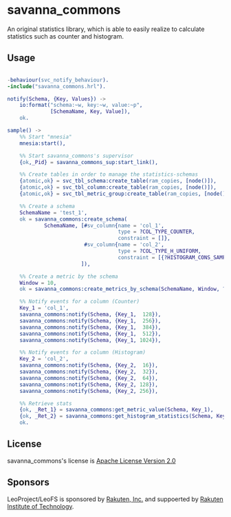# **savanna_commons**

An original statistics library, which is able to easily realize to calculate statistics such as counter and histogram.

## Usage

```erlang

-behaviour(svc_notify_behaviour).
-include("savanna_commons.hrl").

notify(Schema, {Key, Values}) ->
    io:format("schema:~w, key:~w, value:~p",
              [SchemaName, Key, Value]),
    ok.

sample() ->
    %% Start "mnesia"
    mnesia:start(),

    %% Start savanna_commons's supervisor
    {ok,_Pid} = savanna_commons_sup:start_link(),

    %% Create tables in order to manage the statistics-schemas
    {atomic,ok} = svc_tbl_schema:create_table(ram_copies, [node()]),
    {atomic,ok} = svc_tbl_column:create_table(ram_copies, [node()]),
    {atomic,ok} = svc_tbl_metric_group:create_table(ram_copies, [node()]),

    %% Create a schema
    SchemaName = 'test_1',
    ok = savanna_commons:create_schema(
            SchemaName, [#sv_column{name = 'col_1',
                                    type = ?COL_TYPE_COUNTER,
                                    constraint = []},
                         #sv_column{name = 'col_2',
                                    type = ?COL_TYPE_H_UNIFORM,
                                    constraint = [{?HISTOGRAM_CONS_SAMPLE, 3000}]}
                        ]),

    %% Create a metric by the schema
    Window = 10,
    ok = savanna_commons:create_metrics_by_schema(SchemaName, Window, ?MODULE),

    %% Notify events for a column (Counter)
    Key_1 = 'col_1',
    savanna_commons:notify(Schema, {Key_1,  128}),
    savanna_commons:notify(Schema, {Key_1,  256}),
    savanna_commons:notify(Schema, {Key_1,  384}),
    savanna_commons:notify(Schema, {Key_1,  512}),
    savanna_commons:notify(Schema, {Key_1, 1024}),

    %% Notify events for a column (Histogram)
    Key_2 = 'col_2',
    savanna_commons:notify(Schema, {Key_2,  16}),
    savanna_commons:notify(Schema, {Key_2,  32}),
    savanna_commons:notify(Schema, {Key_2,  64}),
    savanna_commons:notify(Schema, {Key_2, 128}),
    savanna_commons:notify(Schema, {Key_2, 256}),

    %% Retrieve stats
    {ok, _Ret_1} = savanna_commons:get_metric_value(Schema, Key_1),
    {ok, _Ret_2} = savanna_commons:get_histogram_statistics(Schema, Key_2),
    ok.

```

## License

savanna_commons's license is [Apache License Version 2.0](http://www.apache.org/licenses/LICENSE-2.0.html)

## Sponsors

LeoProject/LeoFS is sponsored by [Rakuten, Inc.](http://global.rakuten.com/corp/) and suppoerted by [Rakuten Institute of Technology](http://rit.rakuten.co.jp/).
